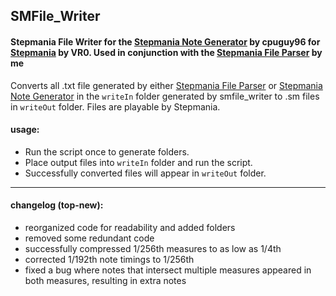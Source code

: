 ## SMFile_Writer
#### Stepmania File Writer for the [Stepmania Note Generator](https://github.com/cpuguy96/stepmania-note-generator) by cpuguy96 for [Stepmania](https://github.com/stepmania/stepmania/wiki/sm) by VR0. Used in conjunction with the [Stepmania File Parser](https://github.com/jhaco/SMFile_Parser) by me

Converts all .txt file generated by either [Stepmania File Parser](https://github.com/jhaco/SMFile_Parser) or [Stepmania Note Generator](https://github.com/cpuguy96/stepmania-note-generator) in the ```writeIn``` folder generated by smfile_writer to .sm files in ```writeOut``` folder. Files are playable by Stepmania.

#### usage:

- Run the script once to generate folders.
- Place output files into ```writeIn``` folder and run the script.
- Successfully converted files will appear in ```writeOut``` folder.

---

#### changelog (top-new):
- reorganized code for readability and added folders
- removed some redundant code
- successfully compressed 1/256th measures to as low as 1/4th
- corrected 1/192th note timings to 1/256th
- fixed a bug where notes that intersect multiple measures appeared in both measures, resulting in extra notes
